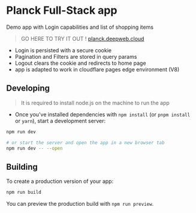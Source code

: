 # Planck Full-Stack app

Demo app with Login capabilities and list of shopping items

> GO HERE TO TRY IT OUT ! [planck.deepweb.cloud](planck.deepweb.cloud)

* Login is persisted with a secure cookie
* Pagination and Filters are stored in query params
* Logout clears the cookie and redirects to home page
* app is adapted to work in cloudflare pages edge environment (V8)

## Developing

> It is required to install node.js on the machine to run the app
* Once you've installed dependencies with `npm install` (or `pnpm install` or `yarn`), start a development server:

```bash
npm run dev

# or start the server and open the app in a new browser tab
npm run dev -- --open
```

## Building

To create a production version of your app:

```bash
npm run build
```

You can preview the production build with `npm run preview`.